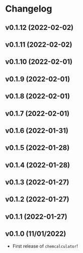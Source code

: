 # Changelog

<!--next-version-placeholder-->

## v0.1.12 (2022-02-02)


## v0.1.11 (2022-02-02)


## v0.1.10 (2022-02-01)


## v0.1.9 (2022-02-01)


## v0.1.8 (2022-02-01)


## v0.1.7 (2022-02-01)


## v0.1.6 (2022-01-31)


## v0.1.5 (2022-01-28)


## v0.1.4 (2022-01-28)


## v0.1.3 (2022-01-27)


## v0.1.2 (2022-01-27)


## v0.1.1 (2022-01-27)


## v0.1.0 (11/01/2022)

- First release of `chemcalculator`!